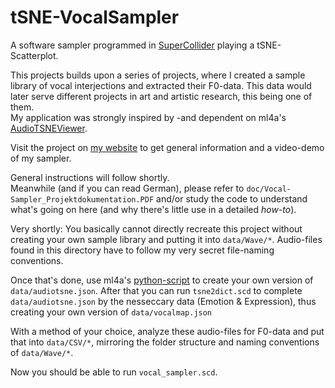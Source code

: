 # tSNE-VocalSampler

A software sampler programmed in [SuperCollider](https://github.com/supercollider/supercollider) playing a tSNE-Scatterplot.  

This projects builds upon a series of projects, where I created a sample library of vocal interjections and extracted their F0-data. 
This data would later serve different projects in art and artistic research, this being one of them.  
My application was strongly inspired by -and dependent on ml4a's [AudioTSNEViewer](https://ml4a.github.io/guides/AudioTSNEViewer/). 

Visit the project on [my website](https://functionaljerk.github.io/projects/VocalSampler/) to get general information and a video-demo of my sampler. 

General instructions will follow shortly.  
Meanwhile (and if you can read German), please refer to `doc/Vocal-Sampler_Projektdokumentation.PDF` and/or study the code to understand what's going on here 
(and why there's little use in a detailed *how-to*).

Very shortly: 
You basically cannot directly recreate this project without creating your own sample library and putting it into `data/Wave/*`.
Audio-files found in this directory have to follow my very secret file-naming conventions. 

Once that's done, use ml4a's [python-script](https://github.com/ml4a/ml4a-ofx/blob/master/scripts/tSNE-audio.py) to create your own version of `data/audiotsne.json`.
After that you can run `tsne2dict.scd` to complete `data/audiotsne.json` by the nesseccary data (Emotion & Expression), 
thus creating your own version of `data/vocalmap.json`

With a method of your choice, analyze these audio-files for F0-data and put that into `data/CSV/*`, mirroring the folder structure and naming conventions of `data/Wave/*`.

Now you should be able to run `vocal_sampler.scd`.
